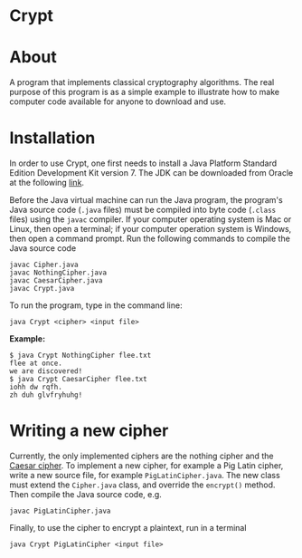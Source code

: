 Crypt
=====

# About

A program that implements classical cryptography algorithms.
The real purpose of this program is as a simple example to illustrate how to make computer code available for anyone to download and use.

# Installation

In order to use Crypt, one first needs to install a Java Platform
Standard Edition Development Kit version 7.
The JDK can be downloaded from Oracle at the following
[link](http://www.oracle.com/technetwork/java/javase/downloads/jdk7-downloads-1880260.html).

Before the Java virtual machine can run the Java program,
the program's Java source code (`.java` files)
must be compiled into byte code (`.class` files)
using the `javac` compiler.
If your computer operating system is Mac or Linux,
then open a terminal;
if your computer operation system is Windows,
then open a command prompt.
Run the following commands to compile the Java source code

    javac Cipher.java
    javac NothingCipher.java
    javac CaesarCipher.java
    javac Crypt.java

To run the program, type in the command line:

    java Crypt <cipher> <input file>

**Example:**

    $ java Crypt NothingCipher flee.txt
    flee at once.
    we are discovered!
    $ java Crypt CaesarCipher flee.txt
    iohh dw rqfh.
    zh duh glvfryhuhg!

# Writing a new cipher

Currently, the only implemented ciphers are the nothing cipher 
and the [Caesar cipher](http://en.wikipedia.org/wiki/Caesar_cipher).
To implement a new cipher, for example a Pig Latin cipher,
write a new source file, for example `PigLatinCipher.java`.
The new class must extend the `Cipher.java` class,
and override the `encrypt()` method.
Then compile the Java source code, e.g.

    javac PigLatinCipher.java

Finally, to use the cipher to encrypt a plaintext,
run in a terminal

    java Crypt PigLatinCipher <input file>

